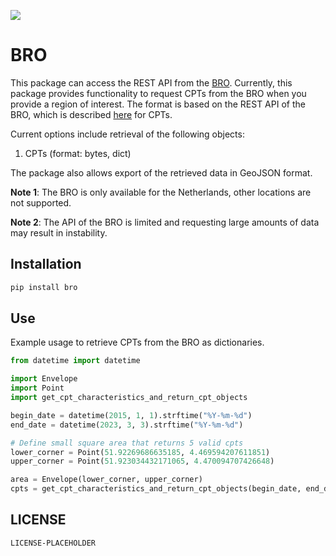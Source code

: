 ![](https://img.shields.io/badge/release-vX.Y.Z-green)

# BRO
This package can access the REST API from the [BRO](https://www.broloket.nl/ondergrondgegevens). Currently, this package provides
functionality to request CPTs from the BRO when you provide a region of interest. The format is based on the REST API of the BRO, which is described [here](https://publiek.broservices.nl/sr/cpt/v1/swagger-ui/#/default/) for CPTs.

Current options include retrieval of the following objects: 
1. CPTs (format: bytes, dict)

The package also allows export of the retrieved data in GeoJSON format. 

**Note 1**: The BRO is only available for the Netherlands, other locations are not supported.

**Note 2**: The API of the BRO is limited and requesting large amounts of data may result in instability.

## Installation

```python
pip install bro
```

## Use
Example usage to retrieve CPTs from the BRO as dictionaries. 
```python
from datetime import datetime

import Envelope
import Point
import get_cpt_characteristics_and_return_cpt_objects

begin_date = datetime(2015, 1, 1).strftime("%Y-%m-%d")
end_date = datetime(2023, 3, 3).strftime("%Y-%m-%d")

# Define small square area that returns 5 valid cpts
lower_corner = Point(51.92269686635185, 4.469594207611851)
upper_corner = Point(51.923034432171065, 4.470094707426648)

area = Envelope(lower_corner, upper_corner)
cpts = get_cpt_characteristics_and_return_cpt_objects(begin_date, end_date, area, as_dict= True)


```

## LICENSE

```
LICENSE-PLACEHOLDER
```

